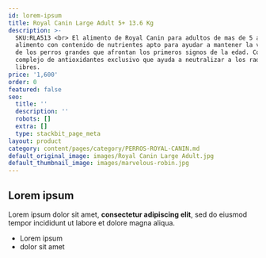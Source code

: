 ```yaml
---
id: lorem-ipsum
title: Royal Canin Large Adult 5+ 13.6 Kg
description: >-
  SKU:RLA513 <br> El alimento de Royal Canin para adultos de mas de 5 años es un
  alimento con contenido de nutrientes apto para ayudar a mantener la vitalidad
  de los perros grandes que afrontan los primeros signos de la edad. Contiene un
  complejo de antioxidantes exclusivo que ayuda a neutralizar a los radicales
  libres.
price: '1,600'
order: 0
featured: false
seo:
  title: ''
  description: ''
  robots: []
  extra: []
  type: stackbit_page_meta
layout: product
category: content/pages/category/PERROS-ROYAL-CANIN.md
default_original_image: images/Royal Canin Large Adult.jpg
default_thumbnail_image: images/marvelous-robin.jpg
---
```

## Lorem ipsum

Lorem ipsum dolor sit amet, **consectetur adipiscing elit**, sed do eiusmod tempor incididunt ut labore et dolore magna aliqua.

- Lorem ipsum
- dolor sit amet